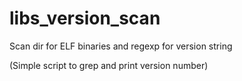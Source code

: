 # libs_version_scan
Scan dir for ELF binaries and regexp for version string

(Simple script to grep and print version number)
